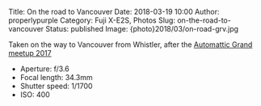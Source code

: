 Title: On the road to Vancouver
Date: 2018-03-19 10:00
Author: properlypurple
Category: Fuji X-E2S, Photos
Slug: on-the-road-to-vancouver
Status: published
Image: {photo}2018/03/on-road-grv.jpg

Taken on the way to Vancouver from Whistler, after the [Automattic Grand meetup 2017](https://twitter.com/AutomatticGM)


-   Aperture: f/3.6
-   Focal length: 34.3mm
-   Shutter speed: 1/1700
-   ISO: 400
